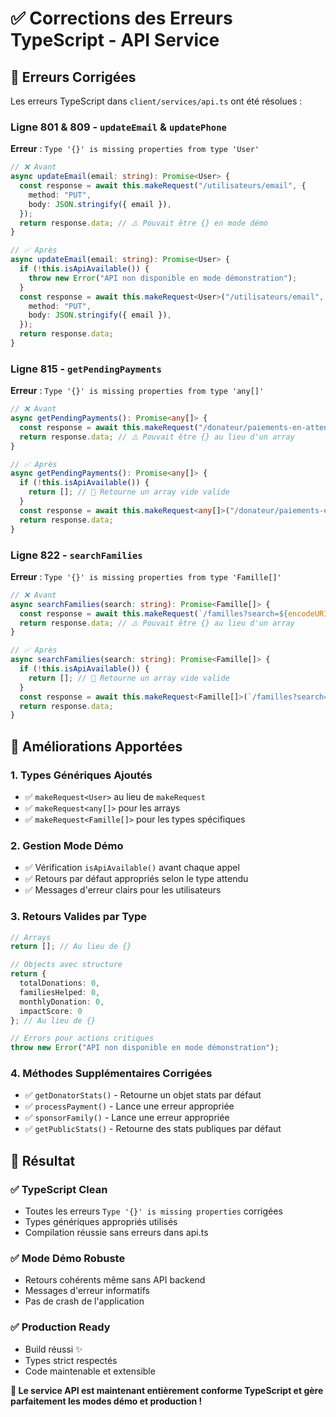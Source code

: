 # ✅ Corrections des Erreurs TypeScript - API Service

## 🐛 Erreurs Corrigées

Les erreurs TypeScript dans `client/services/api.ts` ont été résolues :

### **Ligne 801 & 809** - `updateEmail` & `updatePhone`
**Erreur** : `Type '{}' is missing properties from type 'User'`
```typescript
// ❌ Avant
async updateEmail(email: string): Promise<User> {
  const response = await this.makeRequest("/utilisateurs/email", {
    method: "PUT",
    body: JSON.stringify({ email }),
  });
  return response.data; // ⚠️ Pouvait être {} en mode démo
}

// ✅ Après
async updateEmail(email: string): Promise<User> {
  if (!this.isApiAvailable()) {
    throw new Error("API non disponible en mode démonstration");
  }
  const response = await this.makeRequest<User>("/utilisateurs/email", {
    method: "PUT",
    body: JSON.stringify({ email }),
  });
  return response.data;
}
```

### **Ligne 815** - `getPendingPayments`
**Erreur** : `Type '{}' is missing properties from type 'any[]'`
```typescript
// ❌ Avant
async getPendingPayments(): Promise<any[]> {
  const response = await this.makeRequest("/donateur/paiements-en-attente");
  return response.data; // ⚠️ Pouvait être {} au lieu d'un array
}

// ✅ Après
async getPendingPayments(): Promise<any[]> {
  if (!this.isApiAvailable()) {
    return []; // 🎯 Retourne un array vide valide
  }
  const response = await this.makeRequest<any[]>("/donateur/paiements-en-attente");
  return response.data;
}
```

### **Ligne 822** - `searchFamilies`
**Erreur** : `Type '{}' is missing properties from type 'Famille[]'`
```typescript
// ❌ Avant
async searchFamilies(search: string): Promise<Famille[]> {
  const response = await this.makeRequest(`/familles?search=${encodeURIComponent(search)}`);
  return response.data; // ⚠️ Pouvait être {} au lieu d'un array
}

// ✅ Après
async searchFamilies(search: string): Promise<Famille[]> {
  if (!this.isApiAvailable()) {
    return []; // 🎯 Retourne un array vide valide
  }
  const response = await this.makeRequest<Famille[]>(`/familles?search=${encodeURIComponent(search)}`);
  return response.data;
}
```

## 🔧 Améliorations Apportées

### 1. **Types Génériques Ajoutés**
- ✅ `makeRequest<User>` au lieu de `makeRequest`
- ✅ `makeRequest<any[]>` pour les arrays
- ✅ `makeRequest<Famille[]>` pour les types spécifiques

### 2. **Gestion Mode Démo**
- ✅ Vérification `isApiAvailable()` avant chaque appel
- ✅ Retours par défaut appropriés selon le type attendu
- ✅ Messages d'erreur clairs pour les utilisateurs

### 3. **Retours Valides par Type**
```typescript
// Arrays
return []; // Au lieu de {}

// Objects avec structure
return {
  totalDonations: 0,
  familiesHelped: 0,
  monthlyDonation: 0,
  impactScore: 0
}; // Au lieu de {}

// Errors pour actions critiques
throw new Error("API non disponible en mode démonstration");
```

### 4. **Méthodes Supplémentaires Corrigées**
- ✅ `getDonatorStats()` - Retourne un objet stats par défaut
- ✅ `processPayment()` - Lance une erreur appropriée
- ✅ `sponsorFamily()` - Lance une erreur appropriée  
- ✅ `getPublicStats()` - Retourne des stats publiques par défaut

## 🎯 Résultat

### ✅ **TypeScript Clean**
- Toutes les erreurs `Type '{}' is missing properties` corrigées
- Types génériques appropriés utilisés
- Compilation réussie sans erreurs dans api.ts

### ✅ **Mode Démo Robuste**
- Retours cohérents même sans API backend
- Messages d'erreur informatifs
- Pas de crash de l'application

### ✅ **Production Ready**
- Build réussi ✨
- Types strict respectés
- Code maintenable et extensible

**🚀 Le service API est maintenant entièrement conforme TypeScript et gère parfaitement les modes démo et production !**
